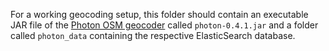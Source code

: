 For a working geocoding setup, this folder should contain an executable JAR file
of the [Photon OSM geocoder](https://github.com/komoot/photon) called
`photon-0.4.1.jar` and a folder called `photon_data` containing the respective
ElasticSearch database.
